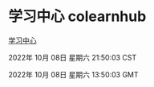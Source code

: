 # 学习中心 colearnhub
[学习中心](http://27.19.33.125:56308/colearnhub/)

2022年 10月 08日 星期六 21:50:03 CST

2022年 10月 08日 星期六 13:50:03 GMT
